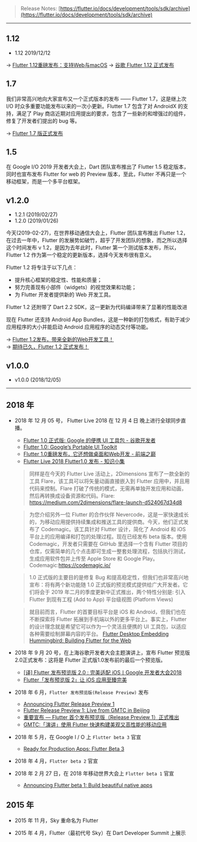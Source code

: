 > Release Notes: 
[https://flutter.io/docs/development/tools/sdk/archive](https://flutter.io/docs/development/tools/sdk/archive)

---

## 1.12

* 1.12 2019/12/12

-> [Flutter 1.12重磅发布：支持Web与macOS](https://mp.weixin.qq.com/s/_yooS7MNt9D16rj7SrT6ng)
-> [谷歌 Flutter 1.12 正式发布](https://mp.weixin.qq.com/s/3cNLxikf9RutqsUY7kCKXA)

## 1.7

我们非常高兴地向大家宣布又一个正式版本的发布 —— Flutter 1.7，这是继上次 I/O 时众多重要功能发布以来的一次小更新。Flutter 1.7 包含了对 AndroidX 的支持，满足了 Play 商店近期对应用提出的要求，包含了一些新的和增强过的组件，修复了开发者们提出的 bug 等。

-> [Flutter 1.7 版正式发布](https://flutter-io.cn/posts/announcing-flutter-1-7-9.html)

## 1.5

在 Google I/O 2019 开发者大会上，Dart 团队宣布推出了 Flutter 1.5 稳定版本，同时也宣布发布 Flutter for web 的 Preview 版本，至此，Flutter 不再只是一个移动框架，而是一个多平台框架。

## v1.2.0

* 1.2.1 (2019/02/27)
* 1.2.0 (2019/01/26)
    
今天(2019-02-27)，在世界移动通信大会上，Flutter 团队宣布推出 Flutter 1.2，在过去一年中，Flutter 的发展势如破竹，超乎了开发团队的想象，而之所以选择这个时间发布 v 1.2，是因为去年此时，Flutter 第一个测试版本发布，所以，Flutter 1.2 作为第一个稳定的更新版本，选择今天发布很有意义。

Flutter 1.2 将专注于以下几点：
* 提升核心框架的稳定性、性能和质量；
* 努力完善现有小部件（widgets）的视觉效果和功能；
* 为 Flutter 开发者提供新的 Web 开发工具。

Flutter 1.2 还附带了 Dart 2.2 SDK，这一更新为代码编译带来了显著的性能改进

现在 Flutter 还支持 Android App Bundles，这是一种新的打包格式，有助于减少应用程序的大小并能启动 Android 应用程序的动态交付等功能。

-> [Flutter 1.2发布，带来全新的Web开发工具！](https://mp.weixin.qq.com/s/gdKSJw05RPUSkLpeVlO6hg)  
-> [期待已久，Flutter 1.2 正式发布！](https://mp.weixin.qq.com/s/HDgH5aYvc-hZI3IdZzJQmw)

## v1.0.0

* v1.0.0 (2018/12/05)

---

## 2018 年

* 2018 年 12 月 05 号，
Flutter Live 2018 在 12 月 4 日 晚上进行全球同步直播。
  - [Flutter 1.0 正式版: Google 的便携 UI 工具包 - 谷歌开发者](https://mp.weixin.qq.com/s/hCIN42OMmmc6HkOveegwWQ)
  - [Flutter 1.0: Google’s Portable UI Toolkit](https://developers.googleblog.com/2018/12/flutter-10-googles-portable-ui-toolkit.html)
  - [Flutter 1.0重磅发布，它还想做桌面和Web开发 - 前端之巅](https://mp.weixin.qq.com/s/dRHHn9vtCsYBgq2RrVlDAQ)
  - [Flutter Live 2018 Flutter1.0 发布 - 知识小集](https://mp.weixin.qq.com/s/ojCLd0MRes8VtQImQr7i5w)

  > 同样是在今天的 Flutter Live 活动上，2Dimensions 宣布了一款全新的工具 Flare，该工具可以将矢量动画直接嵌入到 Flutter 应用中，并且用代码来控制。Flare 打破了传统的模式，无需再单独开发应用和动画，然后再转换成设备资源和代码。Flare: https://medium.com/2dimensions/flare-launch-d524067d34d8
  
  > 为您介绍另外一位 Flutter 的合作伙伴 Nevercode，这是一家快速成长的，为移动应用提供持续集成和推送工具的提供商。今天，他们正式发布了 Codemagic。该工具针对 Flutter 设计，简化了 Android 和 iOS 平台上的应用编译和打包的处理过程。现在已经发布 beta 版本。使用 Codemagic，开发者只需要在 GitHub 里选择一个含有 Flutter 项目的仓库，仅需简单的几个点击即可生成一整套处理流程，包括执行测试，生成应用软件包并上传至 Apple Store 和 Google Play。Codemagic:https://codemagic.io/
  
  > 1.0 正式版的主要目的是修复 Bug 和提高稳定性，但我们也非常高兴地宣布：将有两个新功能随 1.0 正式版的预览模式提供给广大开发者。它们将会于 2019 年二月的季度更新中正式推出，两个特性分别是: 引入 Flutter 到现有工程 (Add to App)  平台级视图 (Platform Views)
  
  > 就目前而言，Flutter 的首要目标平台是 iOS 和 Android，但我们也在不断探索将 Flutter 拓展到手机端以外的更多平台上。事实上，Flutter 的设计理念就是希望它可以作为一个灵活且便携的 UI 工具包，以适应各种需要绘制屏幕内容的平台。  [Flutter Desktop Embedding](https://github.com/google/flutter-desktop-embedding)   [Hummingbird: Building Flutter for the Web](https://medium.com/flutter-io/hummingbird-building-flutter-for-the-web-e687c2a023a8)
  
* 2018 年 9 月 20 号，在上海谷歌开发者大会主题演讲上，宣布 Flutter 预览版2.0正式发布：这将是 Flutter 正式版1.0发布前的最后一个预览版。
  - [[译] Flutter 发布预览版 2.0 : 完美适配 iOS丨Google 开发者大会2018](https://juejin.im/post/5ba3133b5188255c7663f485)
  - [Flutter「发布预览版 2」让 iOS 应用至臻完美](xx)

* 2018 年 6 月，`Flutter 发布预览版(Release Preview)` 发布  
  - [Announcing Flutter Release Preview 1](https://medium.com/flutter-io/flutter-release-preview-1-943a9b6ee65a)    
  - [Flutter Release Preview 1: Live from GMTC in Beijing](https://developers.googleblog.com/2018/06/flutter-release-preview-1-live-from.html)  
  - [重要宣布 — Flutter 首个发布预览版（Release Preview 1）正式推出](https://zhuanlan.zhihu.com/p/38322850)  
  - [GMTC:「演讲」使用 Flutter 快速构建美观又高性能的移动应用](https://zhuanlan.zhihu.com/p/39737086)

* 2018 年 5 月，在 Google I / O 上 `Flutter beta 3` 官宣  
  - [Ready for Production Apps: Flutter Beta 3](https://developers.googleblog.com/2018/05/ready-for-production-apps-flutter-beta-3.html)

* 2018 年 4 月，`Flutter beta 2` 官宣

* 2018 年 2 月 27 日，在 2018 年移动世界大会上 `Flutter beta 1` 官宣  
  - [Announcing Flutter beta 1: Build beautiful native apps](https://developers.googleblog.com/2018/02/announcing-flutter-beta-1.html)

## 2015 年

* 2015 年 11 月，Sky 重命名为 Flutter

* 2015 年 4 月，Flutter（最初代号 Sky）在 Dart Developer Summit 上展示
